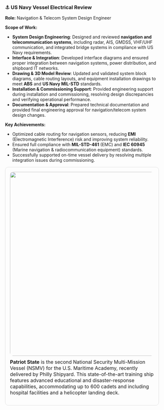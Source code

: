 ### ⚓ US Navy Vessel Electrical Review  
**Role:** Navigation & Telecom System Design Engineer  

**Scope of Work:**  
- **System Design Engineering**: Designed and reviewed **navigation and telecommunication systems**, including radar, AIS, GMDSS, VHF/UHF communication, and integrated bridge systems in compliance with US Navy requirements.  
- **Interface & Integration**: Developed interface diagrams and ensured proper integration between navigation systems, power distribution, and shipboard IT networks.  
- **Drawing & 3D Model Review**: Updated and validated system block diagrams, cable routing layouts, and equipment installation drawings to meet **ABS** and **US Navy MIL-STD** standards.  
- **Installation & Commissioning Support**: Provided engineering support during installation and commissioning, resolving design discrepancies and verifying operational performance.  
- **Documentation & Approval**: Prepared technical documentation and provided final engineering approval for navigation/telecom system design changes.  

**Key Achievements:**  
- Optimized cable routing for navigation sensors, reducing **EMI** (Electromagnetic Interference) risk and improving system reliability.  
- Ensured full compliance with **MIL-STD-461** (EMC) and **IEC 60945** (Marine navigation & radiocommunication equipment) standards.  
- Successfully supported on-time vessel delivery by resolving multiple integration issues during commissioning.  


<div style="border:1px solid #ddd; border-radius:10px; padding:15px; max-width:650px; margin-bottom:20px;">
  <a href="https://www.phillyshipyard.com/philly-shipyard-nsmv-2/" target="_blank">
    <img src="https://www.phillyshipyard.com/philly-shipyard-nsmv-2/" width="600" style="border-radius:10px;">
  </a>
  <p style="font-size:16px; margin-top:10px;">
    <strong>Patriot State</strong> is the second National Security Multi-Mission Vessel (NSMV) for the U.S. Maritime Academy, recently delivered by Philly Shipyard. This state-of-the-art training ship features advanced educational and disaster-response capabilities, accommodating up to 600 cadets and including hospital facilities and a helicopter landing deck.
  </p>
</div>

